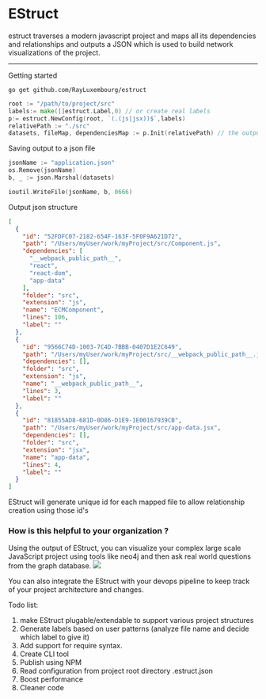 # EStruct

estruct traverses a modern javascript project and maps all its dependencies and relationships and outputs a JSON which
is used to build network visualizations of the project.

---

Getting started

```shell
go get github.com/RayLuxembourg/estruct
```

```go
root := "/path/to/project/src"
labels:= make([]estruct.Label,0) // or create real labels
p:= estruct.NewConfig(root, `(.(js|jsx))$`,labels)
relativePath := "./src"
datasets, fileMap, dependenciesMap := p.Init(relativePath) // the output is the json
```

Saving output to a json file

```go
jsonName := "application.json"
os.Remove(jsonName)
b, _ := json.Marshal(datasets)

ioutil.WriteFile(jsonName, b, 0666)
```

Output json structure

```json
[
  {
    "id": "52FDFC07-2182-654F-163F-5F0F9A621D72",
    "path": "/Users/myUser/work/myProject/src/Component.js",
    "dependencies": [
      "__webpack_public_path__",
      "react",
      "react-dom",
      "app-data"
    ],
    "folder": "src",
    "extension": "js",
    "name": "ECMComponent",
    "lines": 106,
    "label": ""
  },
  {
    "id": "9566C74D-1003-7C4D-7BBB-0407D1E2C649",
    "path": "/Users/myUser/work/myProject/src/__webpack_public_path__.js",
    "dependencies": [],
    "folder": "src",
    "extension": "js",
    "name": "__webpack_public_path__",
    "lines": 3,
    "label": ""
  },
  {
    "id": "81855AD8-681D-0D86-D1E9-1E00167939CB",
    "path": "/Users/myUser/work/myProject/src/app-data.jsx",
    "dependencies": [],
    "folder": "src",
    "extension": "jsx",
    "name": "app-data",
    "lines": 4,
    "label": ""
  }
]
```

EStruct will generate unique id for each mapped file to allow relationship creation using those id's

### How is this helpful to your organization ?

Using the output of EStruct, you can visualize your complex large scale JavaScript project using tools like neo4j and
then ask real world questions from the graph database.
![](https://i.imgur.com/uUzJeCL.png)

You can also integrate the EStruct with your devops pipeline to keep track of your project architecture and changes.

Todo list:

1. make EStruct plugable/extendable to support various project structures
2. Generate labels based on user patterns (analyze file name and decide which label to give it)
3. Add support for require syntax.
4. Create CLI tool
5. Publish using NPM
6. Read configuration from project root directory .estruct.json
7. Boost performance
8. Cleaner code
